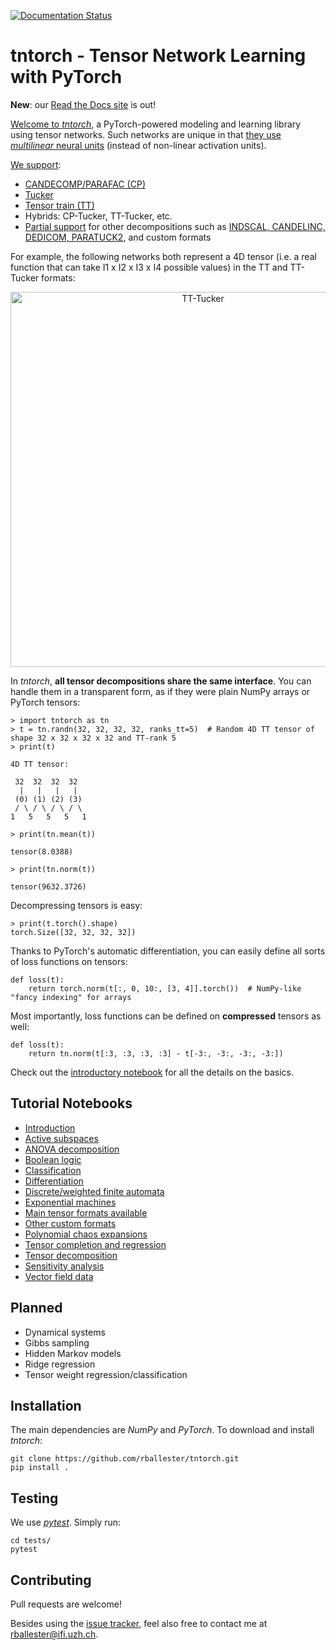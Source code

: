 [![Documentation Status](https://readthedocs.org/projects/tntorch/badge/?version=latest)](https://tntorch.readthedocs.io/en/latest/?badge=latest)

# tntorch - Tensor Network Learning with PyTorch

**New**: our [Read the Docs site](http://tntorch.readthedocs.io/) is out!

[Welcome to *tntorch*](https://github.com/VMML/tntorch/blob/master/docs/tutorials/introduction.ipynb), a PyTorch-powered modeling and learning library using tensor networks. Such networks are unique in that [they use *multilinear* neural units](https://arxiv.org/abs/1711.00811) (instead of non-linear activation units).

[We support](https://github.com/rballester/tntorch/blob/master/docs/tutorials/main_formats.ipynb):

- [CANDECOMP/PARAFAC (CP)](https://epubs.siam.org/doi/pdf/10.1137/07070111X)
- [Tucker](https://epubs.siam.org/doi/pdf/10.1137/S0895479898346995)
- [Tensor train (TT)](https://epubs.siam.org/doi/abs/10.1137/090752286?journalCode=sjoce3)
- Hybrids: CP-Tucker, TT-Tucker, etc. 
- [Partial support](https://github.com/rballester/tntorch/blob/master/docs/tutorials/other_formats.ipynb) for other decompositions such as [INDSCAL, CANDELINC, DEDICOM, PARATUCK2](https://epubs.siam.org/doi/pdf/10.1137/07070111X), and custom formats

For example, the following networks both represent a 4D tensor (i.e. a real function that can take I1 x I2 x I3 x I4 possible values) in the TT and TT-Tucker formats:

<p align="center"><img src="https://github.com/rballester/tntorch/blob/master/images/tensors.jpg" width="600" title="TT-Tucker"></p>

In *tntorch*, **all tensor decompositions share the same interface**. You can handle them in a transparent form, as if they were plain NumPy arrays or PyTorch tensors:

```
> import tntorch as tn
> t = tn.randn(32, 32, 32, 32, ranks_tt=5)  # Random 4D TT tensor of shape 32 x 32 x 32 x 32 and TT-rank 5
> print(t)

4D TT tensor:

 32  32  32  32
  |   |   |   |
 (0) (1) (2) (3)
 / \ / \ / \ / \
1   5   5   5   1

> print(tn.mean(t))

tensor(8.0388)

> print(tn.norm(t))

tensor(9632.3726)
```

Decompressing tensors is easy:  

```
> print(t.torch().shape)
torch.Size([32, 32, 32, 32])
```

Thanks to PyTorch's automatic differentiation, you can easily define all sorts of loss functions on tensors:

```
def loss(t):
    return torch.norm(t[:, 0, 10:, [3, 4]].torch())  # NumPy-like "fancy indexing" for arrays
```

Most importantly, loss functions can be defined on **compressed** tensors as well:

```
def loss(t):
    return tn.norm(t[:3, :3, :3, :3] - t[-3:, -3:, -3:, -3:])
```

Check out the [introductory notebook](https://github.com/rballester/tntorch/blob/master/docs/tutorials/introduction.ipynb) for all the details on the basics.

## Tutorial Notebooks

- [Introduction](https://github.com/rballester/tntorch/blob/master/docs/tutorials/introduction.ipynb)
- [Active subspaces](https://github.com/rballester/tntorch/blob/master/docs/tutorials/active_subspaces.ipynb)
- [ANOVA decomposition](https://github.com/rballester/tntorch/blob/master/docs/tutorials/anova.ipynb)
- [Boolean logic](https://github.com/rballester/tntorch/blob/master/docs/tutorials/logic.ipynb)
- [Classification](https://github.com/rballester/tntorch/blob/master/docs/tutorials/classification.ipynb)
- [Differentiation](https://github.com/rballester/tntorch/blob/master/docs/tutorials/derivatives.ipynb)
- [Discrete/weighted finite automata](https://github.com/rballester/tntorch/blob/master/docs/tutorials/automata.ipynb)
- [Exponential machines](https://github.com/rballester/tntorch/blob/master/docs/tutorials/exponential_machines.ipynb)
- [Main tensor formats available](https://github.com/rballester/tntorch/blob/master/docs/tutorials/main_formats.ipynb)
- [Other custom formats](https://github.com/rballester/tntorch/blob/master/docs/tutorials/other_formats.ipynb)
- [Polynomial chaos expansions](https://github.com/rballester/tntorch/blob/master/docs/tutorials/pce.ipynb)
- [Tensor completion and regression](https://github.com/rballester/tntorch/blob/master/docs/tutorials/completion.ipynb)
- [Tensor decomposition](https://github.com/rballester/tntorch/blob/master/docs/tutorials/decompositions.ipynb)
- [Sensitivity analysis](https://github.com/rballester/tntorch/blob/master/docs/tutorials/sobol.ipynb)
- [Vector field data](https://github.com/rballester/tntorch/blob/master/docs/tutorials/vector_fields.ipynb)


## Planned

- Dynamical systems
- Gibbs sampling
- Hidden Markov models
- Ridge regression
- Tensor weight regression/classification

## Installation

The main dependencies are *NumPy* and *PyTorch*. To download and install *tntorch*:

```
git clone https://github.com/rballester/tntorch.git
pip install .
```

## Testing

We use [*pytest*](https://docs.pytest.org/en/latest/). Simply run:

```
cd tests/
pytest
```

## Contributing

Pull requests are welcome! 

Besides using the [issue tracker](https://github.com/rballester/tntorch/issues), feel also free to contact me at <rballester@ifi.uzh.ch>.